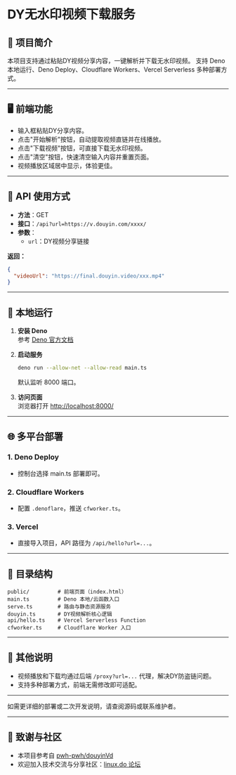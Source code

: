 # DY无水印视频下载服务

## 📌 项目简介

本项目支持通过粘贴DY视频分享内容，一键解析并下载无水印视频。
支持 Deno 本地运行、Deno Deploy、Cloudflare Workers、Vercel Serverless 多种部署方式。

---

## 🖥️ 前端功能

- 输入框粘贴DY分享内容。
- 点击"开始解析"按钮，自动提取视频直链并在线播放。
- 点击"下载视频"按钮，可直接下载无水印视频。
- 点击"清空"按钮，快速清空输入内容并重置页面。
- 视频播放区域居中显示，体验更佳。

---

## 🔧 API 使用方式

- **方法**：GET
- **接口**：`/api?url=https://v.douyin.com/xxxx/`
- **参数**：
    - `url`：DY视频分享链接

**返回：**
```json
{
  "videoUrl": "https://final.douyin.video/xxx.mp4"
}
```

---

## 🚀 本地运行

1. **安装 Deno**  
   参考 [Deno 官方文档](https://deno.com/manual/getting_started/installation)

2. **启动服务**
   ```bash
   deno run --allow-net --allow-read main.ts
   ```
   默认监听 8000 端口。

3. **访问页面**  
   浏览器打开 [http://localhost:8000/](http://localhost:8000/)

---

## 🌐 多平台部署

### 1. Deno Deploy
- 控制台选择 main.ts 部署即可。

### 2. Cloudflare Workers
- 配置 `.denoflare`，推送 `cfworker.ts`。

### 3. Vercel
- 直接导入项目，API 路径为 `/api/hello?url=...`。

---

## 📁 目录结构

```
public/         # 前端页面（index.html）
main.ts         # Deno 本地/云函数入口
serve.ts        # 路由与静态资源服务
douyin.ts       # DY视频解析核心逻辑
api/hello.ts    # Vercel Serverless Function
cfworker.ts     # Cloudflare Worker 入口
```

---

## 📝 其他说明

- 视频播放和下载均通过后端 `/proxy?url=...` 代理，解决DY防盗链问题。
- 支持多种部署方式，前端无需修改即可适配。

---

如需更详细的部署或二次开发说明，请查阅源码或联系维护者。

---

## 🔗 致谢与社区

- 本项目参考自 [pwh-pwh/douyinVd](https://github.com/pwh-pwh/douyinVd)
- 欢迎加入技术交流与分享社区：[linux.do 论坛](https://linux.do)
